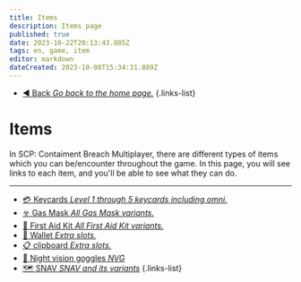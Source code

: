 ```yaml
---
title: Items
description: Items page
published: true
date: 2023-10-22T20:13:43.885Z
tags: en, game, item
editor: markdown
dateCreated: 2023-10-08T15:34:31.889Z
---
```


- [:arrow_backward: Back *Go back to the home page.*](/en/home#single-playerco-op)
{.links-list}
# Items
In SCP: Contaiment Breach Multiplayer, there are different types of items which you can be/encounter throughout the game. In this page, you will see links to each item, and you'll be able to see what they can do.

---
- [:credit_card: Keycards *Level 1 through 5 keycards including omni.*](/en/game/items/Keycards)
- [:biohazard: Gas Mask *All Gas Mask variants.*](/en/game/items/gas-mask)
- [:pill: First Aid Kit *All First Aid Kit variants.*](/en/game/items/first-aid-kit)
- [:briefcase: Wallet *Extra slots.*](/en/game/items/Wallet)
- [:clipboard: clipboard *Extra slots.*](/en/game/items/clipboard)
- [🥽 Night vision goggles *NVG*](/en/game/items/nvg)
- [🗺️ SNAV *SNAV and its variants*](/en/game/items/snav)
{.links-list}